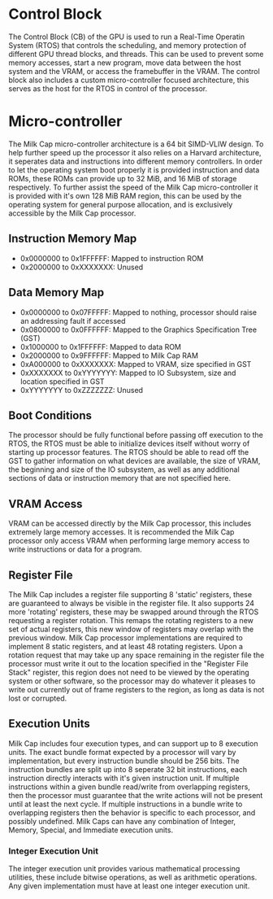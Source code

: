 # Control Block
The Control Block (CB) of the GPU is used to run a Real-Time Operatin System (RTOS) that controls the scheduling, and memory protection of different GPU thread blocks, and threads. This can be used to prevent some memory accesses, start a new program, move data between the host system and the VRAM, or access the framebuffer in the VRAM. The control block also includes a custom micro-controller focused architecture, this serves as the host for the RTOS in control of the processor.

# Micro-controller
The Milk Cap micro-controller architecture is a 64 bit SIMD-VLIW design. To help further speed up the processor it also relies on a Harvard architecture, it seperates data and instructions into different memory controllers. In order to let the operating system boot properly it is provided instruction and data ROMs, these ROMs can provide up to 32 MiB, and 16 MiB of storage respectively. To further assist the speed of the Milk Cap micro-controller it is provided with it's own 128 MiB RAM region, this can be used by the operating system for general purpose allocation, and is exclusively accessible by the Milk Cap processor.

## Instruction Memory Map
- 0x0000000 to 0x1FFFFFF: Mapped to instruction ROM
- 0x2000000 to 0xXXXXXXX: Unused

## Data Memory Map
- 0x0000000 to 0x07FFFFF: Mapped to nothing, processor should raise an addressing fault if accessed
- 0x0800000 to 0x0FFFFFF: Mapped to the Graphics Specification Tree (GST)
- 0x1000000 to 0x1FFFFFF: Mapped to data ROM
- 0x2000000 to 0x9FFFFFF: Mapped to Milk Cap RAM
- 0xA000000 to 0xXXXXXXX: Mapped to VRAM, size specified in GST
- 0xXXXXXXX to 0xYYYYYYY: Mapped to IO Subsystem, size and location specified in GST
- 0xYYYYYYY to 0xZZZZZZZ: Unused

## Boot Conditions
The processor should be fully functional before passing off execution to the RTOS, the RTOS must be able to initialize devices itself without worry of starting up processor features. The RTOS should be able to read off the GST to gather information on what devices are available, the size of VRAM, the beginning and size of the IO subsystem, as well as any additional sections of data or instruction memory that are not specified here.

## VRAM Access
VRAM can be accessed directly by the Milk Cap processor, this includes extremely large memory accesses. It is recommended the Milk Cap processor only access VRAM when performing large memory access to write instructions or data for a program.

## Register File
The Milk Cap includes a register file supporting 8 'static' registers, these are guaranteed to always be visible in the register file. It also supports 24 more 'rotating' registers, these may be swapped around through the RTOS requesting a register rotation. This remaps the rotating registers to a new set of actual registers, this new window of registers may overlap with the previous window. Milk Cap processor implementations are required to implement 8 static registers, and at least 48 rotating registers. Upon a rotation request that may take up any space remaining in the register file the processor must write it out to the location specified in the "Register File Stack" register, this region does not need to be viewed by the operating system or other software, so the processor may do whatever it pleases to write out currently out of frame registers to the region, as long as data is not lost or corrupted.

## Execution Units
Milk Cap includes four execution types, and can support up to 8 execution units. The exact bundle format expected by a processor will vary by implementation, but every instruction bundle should be 256 bits. The instruction bundles are split up into 8 seperate 32 bit instructions, each instruction directly interacts with it's given instruction unit. If multiple instructions within a given bundle read/write from overlapping registers, then the processor must guarantee that the write actions will not be present until at least the next cycle. If multiple instructions in a bundle write to overlapping registers then the behavior is specific to each processor, and possibly undefined. Milk Caps can have any combination of Integer, Memory, Special, and Immediate execution units.

### Integer Execution Unit
The integer execution unit provides various mathematical processing utilities, these include bitwise operations, as well as arithmetic operations. Any given implementation must have at least one integer execution unit.
